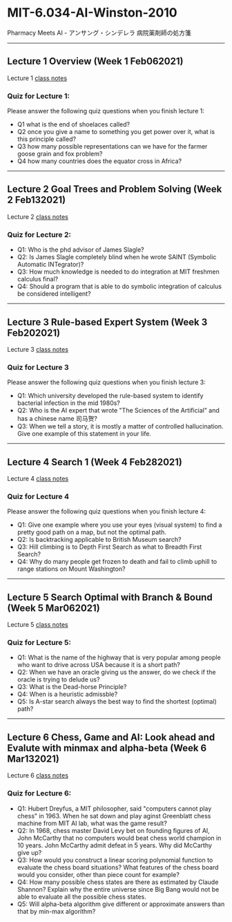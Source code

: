 # MIT-6.034-AI-Winston-2010
Pharmacy Meets AI - アンサング・シンデレラ 病院薬剤師の処方箋

---

## Lecture 1 Overview (Week 1 Feb062021)

Lecture 1 [class notes](lec1-overview/README.md)

### Quiz for Lecture 1:

Please answer the following quiz questions when you finish lecture 1:

* Q1 what is the end of shoelaces called?
* Q2 once you give a name to something you get power over it, what is this principle called?
* Q3 how many possible representations can we have for the farmer goose grain and fox problem?
* Q4 how many countries does the equator cross in Africa?

---

## Lecture 2 Goal Trees and Problem Solving (Week 2 Feb132021)

Lecture 2 [class notes](lec2-goal-tree-SAINT/README.md)

### Quiz for Lecture 2:

* Q1: Who is the phd advisor of James Slagle?
* Q2: Is James Slagle completely blind when he wrote SAINT (Symbolic Automatic INTegrator)?
* Q3: How much knowledge is needed to do integration at MIT freshmen calculus final?
* Q4: Should a program that is able to do symbolic integration of calculus be considered intelligent?

---

## Lecture 3 Rule-based Expert System (Week 3 Feb202021)

Lecture 3 [class notes](lec3-rule-based-expert-MYCIN/README.md)

### Quiz for Lecture 3

Please answer the following quiz questions when you finish lecture 3:

* Q1: Which university  developed the rule-based system to identify bacterial infection in the mid 1980s?
* Q2: Who is the AI expert that wrote "The Sciences of the Artificial" and has a chinese name 司马贺?
* Q3: When we tell a story, it is mostly a matter of controlled hallucination. Give one example of this statement in your life.

---

## Lecture 4 Search 1 (Week 4 Feb282021)

Lecture 4 [class notes](lec4-bfs-dfs-hillclimb-beam/README.md)

### Quiz for Lecture 4

Please answer the following quiz questions when you finish lecture 4:

* Q1: Give one example where you use your eyes (visual system) to find a pretty good path on a map, but not the optimal path.
* Q2: Is backtracking applicable to British Museum search?
* Q3: Hill climbing is to Depth First Search as what to Breadth First Search?
* Q4: Why do many people get frozen to death and fail to climb uphill to range stations on Mount Washington?

---

## Lecture 5 Search Optimal with Branch & Bound (Week 5 Mar062021)

Lecture 5 [class notes](lec5-search-optimal-bb-astar/README.md)

### Quiz for Lecture 5:

* Q1: What is the name of the highway that is very popular among people who want to drive across USA because it is a short path?
* Q2: When we have an oracle giving us the answer, do we check if the oracle is trying to delude us?
* Q3: What is the Dead-horse Principle?
* Q4: When is a heuristic admissble?
* Q5: Is A-star search always the best way to find the shortest (optimal) path?

---

## Lecture 6 Chess, Game and AI: Look ahead and Evalute with minmax and alpha-beta (Week 6 Mar132021)

Lecture 6 [class notes](lec6-chess-minmax-alpha-beta/README.md)

### Quiz for Lecture 6:

* Q1: Hubert Dreyfus, a MIT philosopher, said "computers cannot play chess" in 1963. When he sat down and play aginst Greenblatt chess machine from MIT AI lab, what was the game result?
* Q2: In 1968, chess master David Levy bet on founding figures of AI, John McCarthy that no computers would beat chess world champion in 10 years. John McCarthy admit defeat in 5 years. Why did McCarthy give up?
* Q3: How would you construct a linear scoring polynomial function to evaluate the chess board situations? What features of the chess board would you consider, other than piece count for example?
* Q4: How many possible chess states are there as estimated by Claude Shannon? Explain why the entire universe since Big Bang would not be able to evaluate all the possible chess states.
* Q5: Will alpha-beta algorithm give different or approximate answers than that by min-max algorithm?
